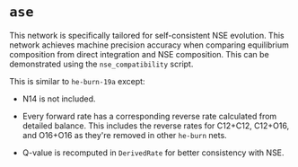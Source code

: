 # `ase`

This network is specifically tailored for self-consistent NSE evolution.
This network achieves machine precision accuracy when comparing equilibrium
composition from direct integration and NSE composition.
This can be demonstrated using the `nse_compatibility` script.

This is similar to `he-burn-19a` except:

* N14 is not included.

* Every forward rate has a corresponding reverse rate calculated from
  detailed balance. This includes the reverse rates for C12+C12,
  C12+O16, and O16+O16 as they're removed in other `he-burn` nets.

* Q-value is recomputed in `DerivedRate` for better consistency
  with NSE.
